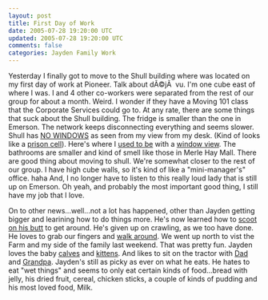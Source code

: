 ```yaml
---           
layout: post
title: First Day of Work
date: 2005-07-28 19:20:00 UTC
updated: 2005-07-28 19:20:00 UTC
comments: false
categories: Jayden Family Work
---
```

Yesterday I finally got to move to the Shull building where was located on my first day of work at Pioneer. Talk about dÃ©jÃ  vu. I'm one cube east of where I was. I and 4 other co-workers were separated from the rest of our group for about a month. Weird. I wonder if they have a Moving 101 class that the Corporate Services could go to. At any rate, there are some things that suck about the Shull building. The fridge is smaller than the one in Emerson. The network keeps disconnecting everything and seems slower. Shull has [NO WINDOWS](http://www.kevinminnis.com/gallery/image/pioneer/office/IMG_1154.jpg) as seen from my view from my desk. (Kind of looks like a [prison cell](http://www.kevinminnis.com/gallery/image/pioneer/office/IMG_1154_bars.jpg)). Here's where I [used to be](http://www.kevinminnis.com/gallery/image/pioneer/office/IMG_1132.jpg) with a [window view](http://www.kevinminnis.com/gallery/image/pioneer/office/IMG_1133.jpg). The bathrooms are smaller and kind of smell like those in Merle Hay Mall.  There are good thing about moving to shull. We're somewhat closer to the rest of our group. I have high cube walls, so it's kind of like a "mini-manager's" office. haha And, I no longer have to listen to this really loud lady that is still up on Emerson. Oh yeah, and probably the most important good thing, I still have my job that I love.

On to other news...well...not a lot has happened, other than Jayden getting bigger and learining how to do things more. He's now learned how to [scoot on his butt](http://www.kevinminnis.com/gallery/image/jayden/10month/IMG_1135.jpg) to get around. He's given up on crawling, as we too have done. He loves to grab our fingers and [walk around](http://www.kevinminnis.com/gallery/image/jayden/10month/IMG_1149.jpg). We went up north to vist the Farm and my side of the family last weekend. That was pretty fun. Jayden loves the baby [calves](http://www.kevinminnis.com/gallery/image/jayden/10month/IMG_1102.jpg) and [kittens](http://www.kevinminnis.com/gallery/image/jayden/10month/IMG_1120.jpg). And likes to sit on the tractor with [Dad](http://www.kevinminnis.com/gallery/image/jayden/10month/IMG_1110.jpg) and [Grandpa](http://www.kevinminnis.com/gallery/image/jayden/10month/IMG_1127.jpg). Jayden's still as picky as ever on what he eats. He hates to eat "wet things" and seems to only eat certain kinds of food...bread with jelly, his dried fruit, cereal, chicken sticks, a couple of kinds of pudding and his most loved food, Milk.

